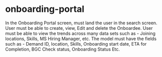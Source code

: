# onboarding-portal

In the Onboarding Portal screen, must land the user in the search screen.  User must be able to create, view, Edit and delete the Onboardee.  User must be able to view the trends across many data sets such as - Joining locations, Skills, MS Hiring Manager, etc.  The model must have the fields such as - Demand ID, location, Skills, Onboarding start date, ETA for Completion, BGC Check status, Onboarding Status Etc.